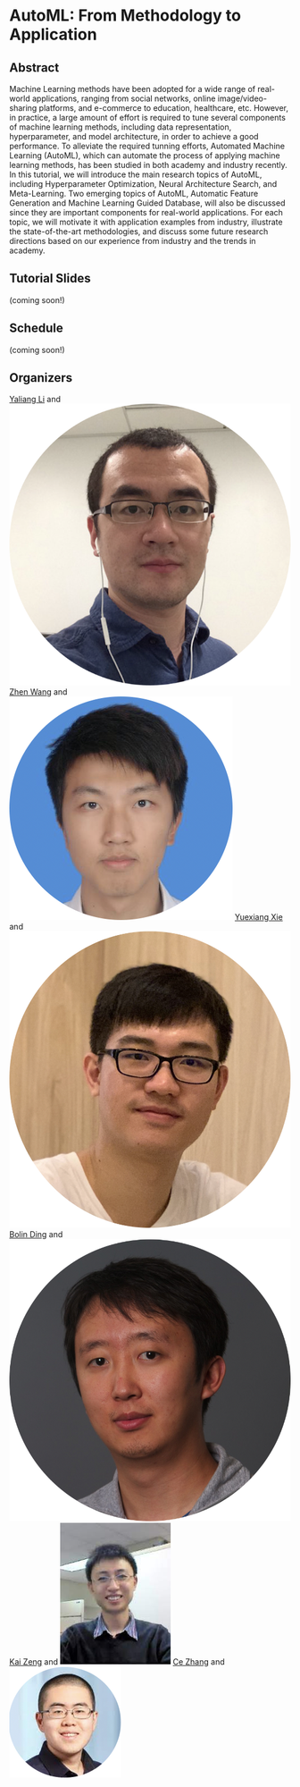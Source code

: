# AutoML: From Methodology to Application

## Abstract
Machine Learning methods have been adopted for a wide range of real-world applications, ranging from social networks, online image/video-sharing platforms, and e-commerce to education, healthcare, etc. However, in practice, a large amount of effort is required to tune several components of machine learning methods, including data representation, hyperparameter, and model architecture, in order to achieve a good performance. To alleviate the required tunning efforts, Automated Machine Learning (AutoML), which can automate the process of applying machine learning methods, has been studied in both academy and industry recently. In this tutorial, we will introduce the main research topics of AutoML, including Hyperparameter Optimization, Neural Architecture Search, and Meta-Learning. Two emerging topics of AutoML, Automatic Feature Generation and Machine Learning Guided Database, will also be discussed since they are important components for real-world applications. For each topic, we will motivate it with application examples from industry, illustrate the state-of-the-art methodologies, and discuss some future research directions based on our experience from industry and the trends in academy.

## Tutorial Slides
(coming soon!)

## Schedule
(coming soon!)

## Organizers
[Yaliang Li](https://sites.google.com/site/yaliangli/) and ![Image](materials/yaliang.png)
[Zhen Wang](https://joneswong.github.io/about/) and ![Image](materials/zhen.png)
[Yuexiang Xie](https://xieyxclack.github.io/) and ![Image](materials/yuexiang.png)
[Bolin Ding](https://www.bolin-ding.com/index.html) and ![Image](materials/bolin.png)
[Kai Zeng](https://kai-zeng.github.io/) and ![Image](materials/kai.jpeg)
[Ce Zhang](https://ds3lab.inf.ethz.ch/members/ce-zhang.html) and ![Image](materials/ce.png)

